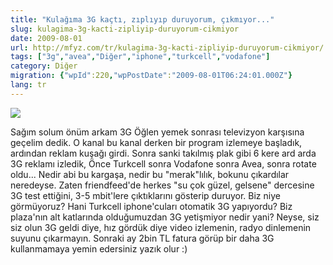 ```yaml
---
title: "Kulağıma 3G kaçtı, zıplıyıp duruyorum, çıkmıyor..."
slug: kulagima-3g-kacti-zipliyip-duruyorum-cikmiyor
date: 2009-08-01
url: http://mfyz.com/tr/kulagima-3g-kacti-zipliyip-duruyorum-cikmiyor/
tags: ["3g","avea","Diğer","iphone","turkcell","vodafone"]
category: Diğer
migration: {"wpId":220,"wpPostDate":"2009-08-01T06:24:01.000Z"}
lang: tr
---
```


![](/images/archive/tr/2009/08/3g.jpg)

Sağım solum önüm arkam 3G Öğlen yemek sonrası televizyon karşısına geçelim dedik. O kanal bu kanal derken bir program izlemeye başladık, ardından reklam kuşağı girdi. Sonra sanki takılmış plak gibi 6 kere ard arda 3G reklamı izledik, Önce Turkcell sonra Vodafone sonra Avea, sonra rotate oldu... Nedir abi bu kargaşa, nedir bu "merak"lılık, bokunu çıkardılar neredeyse. Zaten friendfeed'de herkes "su çok güzel, gelsene" dercesine 3G test ettiğini, 3-5 mbit'lere çıktıklarını gösterip duruyor. Biz niye görmüyoruz? Hani Turkcell iphone'cuları otomatik 3G yapıyordu? Biz plaza'nın alt katlarında olduğumuzdan 3G yetişmiyor nedir yani? Neyse, siz siz olun 3G geldi diye, hız gördük diye video izlemenin, radyo dinlemenin suyunu çıkarmayın. Sonraki ay 2bin TL fatura görüp bir daha 3G kullanmamaya yemin edersiniz yazık olur :)